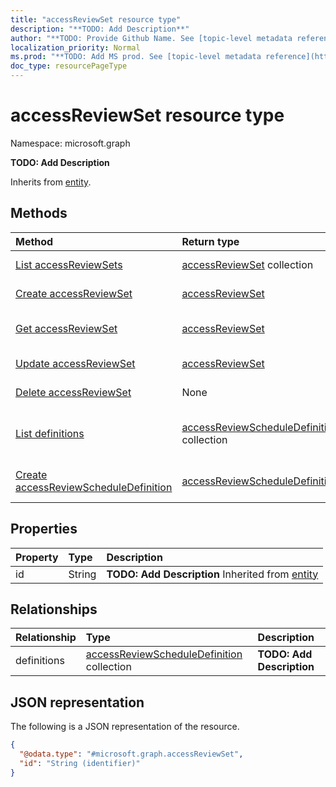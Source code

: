 ```yaml
---
title: "accessReviewSet resource type"
description: "**TODO: Add Description**"
author: "**TODO: Provide Github Name. See [topic-level metadata reference](https://msgo.azurewebsites.net/add/document/guidelines/metadata.html#topic-level-metadata)**"
localization_priority: Normal
ms.prod: "**TODO: Add MS prod. See [topic-level metadata reference](https://msgo.azurewebsites.net/add/document/guidelines/metadata.html#topic-level-metadata)**"
doc_type: resourcePageType
---
```


# accessReviewSet resource type

Namespace: microsoft.graph



**TODO: Add Description**


Inherits from [entity](../resources/entity.md).

## Methods
|Method|Return type|Description|
|:---|:---|:---|
|[List accessReviewSets](../api/accessreviewset-list.md)|[accessReviewSet](../resources/accessreviewset.md) collection|Get a list of the [accessReviewSet](../resources/accessreviewset.md) objects and their properties.|
|[Create accessReviewSet](../api/accessreviewset-create.md)|[accessReviewSet](../resources/accessreviewset.md)|Create a new [accessReviewSet](../resources/accessreviewset.md) object.|
|[Get accessReviewSet](../api/accessreviewset-get.md)|[accessReviewSet](../resources/accessreviewset.md)|Read the properties and relationships of an [accessReviewSet](../resources/accessreviewset.md) object.|
|[Update accessReviewSet](../api/accessreviewset-update.md)|[accessReviewSet](../resources/accessreviewset.md)|Update the properties of an [accessReviewSet](../resources/accessreviewset.md) object.|
|[Delete accessReviewSet](../api/accessreviewset-delete.md)|None|Deletes an [accessReviewSet](../resources/accessreviewset.md) object.|
|[List definitions](../api/accessreviewset-list-definitions.md)|[accessReviewScheduleDefinition](../resources/accessreviewscheduledefinition.md) collection|Get the accessReviewScheduleDefinition resources from the definitions navigation property.|
|[Create accessReviewScheduleDefinition](../api/accessreviewset-post-definitions.md)|[accessReviewScheduleDefinition](../resources/accessreviewscheduledefinition.md)|Create a new accessReviewScheduleDefinition object.|

## Properties
|Property|Type|Description|
|:---|:---|:---|
|id|String|**TODO: Add Description** Inherited from [entity](../resources/entity.md)|

## Relationships
|Relationship|Type|Description|
|:---|:---|:---|
|definitions|[accessReviewScheduleDefinition](../resources/accessreviewscheduledefinition.md) collection|**TODO: Add Description**|

## JSON representation
The following is a JSON representation of the resource.
<!-- {
  "blockType": "resource",
  "keyProperty": "id",
  "@odata.type": "microsoft.graph.accessReviewSet",
  "baseType": "microsoft.graph.entity",
  "openType": false
}
-->
``` json
{
  "@odata.type": "#microsoft.graph.accessReviewSet",
  "id": "String (identifier)"
}
```

